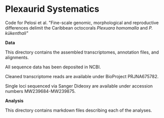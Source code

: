 # Plexaurid Systematics 
Code for Pelosi et al. "Fine-scale genomic, morphological and reproductive differences delimit the Caribbean octocorals <i> Plexuara homomalla </i> and <i> P. kükenthali" </i> 

<b> Data </b> 

This directory contains the assembled transcriptomes, annotation files, and alignments. 

All sequence data has been deposited in NCBI. 

Cleaned transcriptome reads are available under BioProject PRJNA675782. 

Single loci sequenced via Sanger Dideoxy are available under accession numbers MW239684-MW239875.  

<b> Analysis </b> 

This directory contains markdown files describing each of the analyses. 
